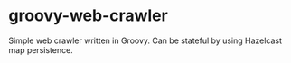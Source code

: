 groovy-web-crawler
==================

Simple web crawler written in Groovy. Can be stateful by using Hazelcast map persistence.